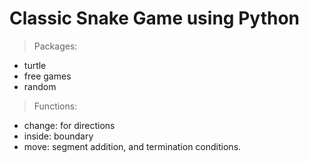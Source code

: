 # Classic Snake Game using Python
 > Packages:<br />
 * turtle<br />
 * free games<br />
 * random <br />
 > Functions:<br />
 * change: for directions<br />
 * inside: boundary<br />
 * move: segment addition, and termination conditions.
